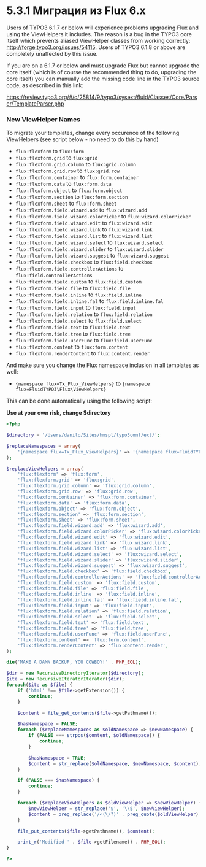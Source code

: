 5.3.1 Миграция из Flux 6.x
==========================


Users of TYPO3 6.1.7 or below will experience problems upgrading Flux and using the ViewHelpers it includes. The reason is a bug
in the TYPO3 core itself which prevents aliased ViewHelper classes from working correctly: http://forge.typo3.org/issues/54115.
Users of TYPO3 6.1.8 or above are completely unaffected by this issue.

If you are on a 6.1.7 or below and must upgrade Flux but cannot upgrade the core itself (which is of course the recommended thing
to do, upgrading the core itself) you can manually add the missing code line in the TYPO3 source code, as described in this link:

https://review.typo3.org/#/c/25814/9/typo3/sysext/fluid/Classes/Core/Parser/TemplateParser.php

### New ViewHelper Names

To migrate your templates, change every occurence of the following ViewHelpers (see script below - no need to do this by hand)

* ``flux:flexform`` to ``flux:form``
* ``flux:flexform.grid`` to ``flux:grid``
* ``flux:flexform.grid.column`` to ``flux:grid.column``
* ``flux:flexform.grid.row`` to ``flux:grid.row``
* ``flux:flexform.container`` to ``flux:form.container``
* ``flux:flexform.data`` to ``flux:form.data``
* ``flux:flexform.object`` to ``flux:form.object``
* ``flux:flexform.section`` to ``flux:form.section``
* ``flux:flexform.sheet`` to ``flux:form.sheet``
* ``flux:flexform.field.wizard.add`` to ``flux:wizard.add``
* ``flux:flexform.field.wizard.colorPicker`` to ``flux:wizard.colorPicker``
* ``flux:flexform.field.wizard.edit`` to ``flux:wizard.edit``
* ``flux:flexform.field.wizard.link`` to ``flux:wizard.link``
* ``flux:flexform.field.wizard.list`` to ``flux:wizard.list``
* ``flux:flexform.field.wizard.select`` to ``flux:wizard.select``
* ``flux:flexform.field.wizard.slider`` to ``flux:wizard.slider``
* ``flux:flexform.field.wizard.suggest`` to ``flux:wizard.suggest``
* ``flux:flexform.field.checkbox`` to ``flux:field.checkbox``
* ``flux:flexform.field.controllerActions`` to ``flux:field.controllerActions``
* ``flux:flexform.field.custom`` to ``flux:field.custom``
* ``flux:flexform.field.file`` to ``flux:field.file``
* ``flux:flexform.field.inline`` to ``flux:field.inline``
* ``flux:flexform.field.inline.fal`` to ``flux:field.inline.fal``
* ``flux:flexform.field.input`` to ``flux:field.input``
* ``flux:flexform.field.relation`` to ``flux:field.relation``
* ``flux:flexform.field.select`` to ``flux:field.select``
* ``flux:flexform.field.text`` to ``flux:field.text``
* ``flux:flexform.field.tree`` to ``flux:field.tree``
* ``flux:flexform.field.userFunc`` to ``flux:field.userFunc``
* ``flux:flexform.content`` to ``flux:form.content``
* ``flux:flexform.renderContent`` to ``flux:content.render``

And make sure you change the Flux namespace inclusion in all templates as well:

* ``{namespace flux=Tx_Flux_ViewHelpers}`` to ``{namespace flux=FluidTYPO3\Flux\ViewHelpers}``

This can be done automatically using the following script:

**Use at your own risk, change $directory**

```php
<?php

$directory = '/Users/danilo/Sites/hmspl/typo3conf/ext/';

$replaceNamespaces = array(
	'{namespace flux=Tx_Flux_ViewHelpers}' => '{namespace flux=FluidTYPO3\Flux\ViewHelpers}',
);

$replaceViewHelpers = array(
	'flux:flexform' => 'flux:form',
	'flux:flexform.grid' => 'flux:grid',
	'flux:flexform.grid.column' => 'flux:grid.column',
	'flux:flexform.grid.row' => 'flux:grid.row',
	'flux:flexform.container' => 'flux:form.container',
	'flux:flexform.data' => 'flux:form.data',
	'flux:flexform.object' => 'flux:form.object',
	'flux:flexform.section' => 'flux:form.section',
	'flux:flexform.sheet' => 'flux:form.sheet',
	'flux:flexform.field.wizard.add' => 'flux:wizard.add',
	'flux:flexform.field.wizard.colorPicker' => 'flux:wizard.colorPicker',
	'flux:flexform.field.wizard.edit' => 'flux:wizard.edit',
	'flux:flexform.field.wizard.link' => 'flux:wizard.link',
	'flux:flexform.field.wizard.list' => 'flux:wizard.list',
	'flux:flexform.field.wizard.select' => 'flux:wizard.select',
	'flux:flexform.field.wizard.slider' => 'flux:wizard.slider',
	'flux:flexform.field.wizard.suggest' => 'flux:wizard.suggest',
	'flux:flexform.field.checkbox' => 'flux:field.checkbox',
	'flux:flexform.field.controllerActions' => 'flux:field.controllerActions',
	'flux:flexform.field.custom' => 'flux:field.custom',
	'flux:flexform.field.file' => 'flux:field.file',
	'flux:flexform.field.inline' => 'flux:field.inline',
	'flux:flexform.field.inline.fal' => 'flux:field.inline.fal',
	'flux:flexform.field.input' => 'flux:field.input',
	'flux:flexform.field.relation' => 'flux:field.relation',
	'flux:flexform.field.select' => 'flux:field.select',
	'flux:flexform.field.text' => 'flux:field.text',
	'flux:flexform.field.tree' => 'flux:field.tree',
	'flux:flexform.field.userFunc' => 'flux:field.userFunc',
	'flux:flexform.content' => 'flux:form.content',
	'flux:flexform.renderContent' => 'flux:content.render',
);

die('MAKE A DAMN BACKUP, YOU COWBOY!' . PHP_EOL);

$dir = new RecursiveDirectoryIterator($directory);
$ite = new RecursiveIteratorIterator($dir);
foreach($ite as $file) {
	if ('html' !== $file->getExtension()) {
		continue;
	}

	$content = file_get_contents($file->getPathname());

	$hasNamespace = FALSE;
	foreach ($replaceNamespaces as $oldNamespace => $newNamespace) {
		if (FALSE === strpos($content, $oldNamespace)) {
			continue;
		}

		$hasNamespace = TRUE;
		$content = str_replace($oldNamespace, $newNamespace, $content);
	}

	if (FALSE === $hasNamespace) {
		continue;
	}

	foreach ($replaceViewHelpers as $oldViewHelper => $newViewHelper) {
		$newViewHelper = str_replace('$', '\\$', $newViewHelper);
		$content = preg_replace('/<(\/?)' . preg_quote($oldViewHelper) . '([\s\/>])/', '<$1' . $newViewHelper . '$2', $content);
	}

	file_put_contents($file->getPathname(), $content);

	print_r('Modified ' . $file->getFilename() . PHP_EOL);
}

?>
```
